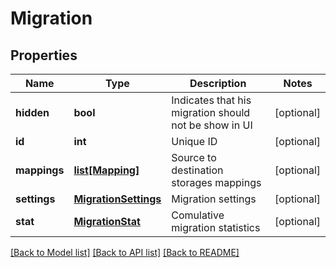 # Migration

## Properties
Name | Type | Description | Notes
------------ | ------------- | ------------- | -------------
**hidden** | **bool** | Indicates that his migration should not be show in UI | [optional] 
**id** | **int** | Unique ID | [optional] 
**mappings** | [**list[Mapping]**](Mapping.md) | Source to destination storages mappings | [optional] 
**settings** | [**MigrationSettings**](MigrationSettings.md) | Migration settings | [optional] 
**stat** | [**MigrationStat**](MigrationStat.md) | Comulative migration statistics | [optional] 

[[Back to Model list]](../README.md#documentation-for-models) [[Back to API list]](../README.md#documentation-for-api-endpoints) [[Back to README]](../README.md)



